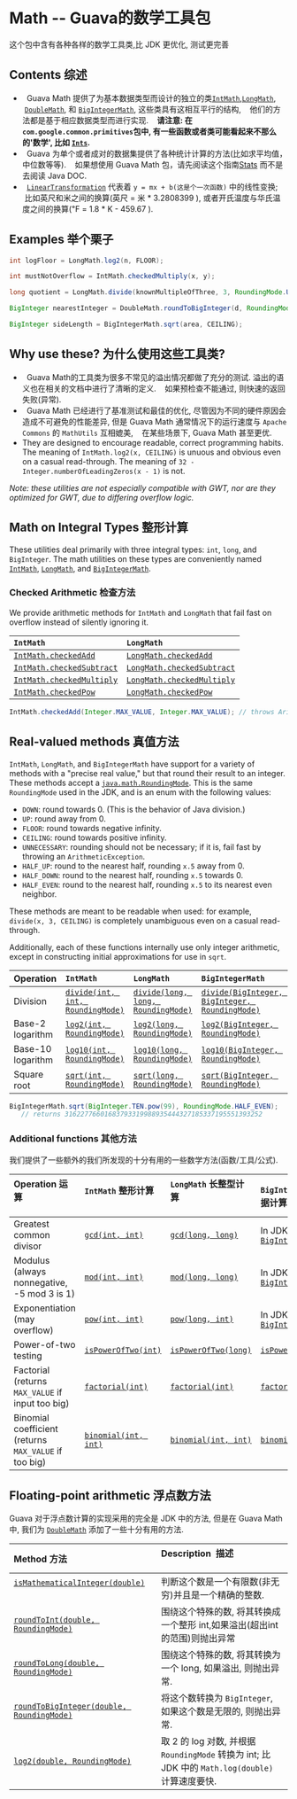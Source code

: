 # Math -- Guava的数学工具包

这个包中含有各种各样的数学工具类,比 JDK 更优化, 测试更完善

## Contents 综述

*   Guava Math 提供了为基本数据类型而设计的独立的类[`IntMath`],[`LongMath`], 
    [`DoubleMath`], 和 [`BigIntegerMath`], 这些类具有这相互平行的结构,
    他们的方法都是基于相应数据类型而进行实现.
    **请注意: 在`com.google.common.primitives`包中, 有一些函数或者类可能看起来不那么的'数学',
    比如 [`Ints`].**
*   Guava 为单个或者成对的数据集提供了各种统计计算的方法(比如求平均值，中位数等等).
    如果想使用 Guava Math 包，请先阅读这个指南[Stats] 而不是去阅读 Java DOC.
*   [`LinearTransformation`] 代表着 `y = mx + b(这是个一次函数)` 中的线性变换;
    比如英尺和米之间的换算(英尺 = 米 * 3.2808399 ), 或者开氏温度与华氏温度之间的换算(℉ = 1.8 * K - 459.67 ).

## Examples 举个栗子

``` java
int logFloor = LongMath.log2(n, FLOOR);

int mustNotOverflow = IntMath.checkedMultiply(x, y);

long quotient = LongMath.divide(knownMultipleOfThree, 3, RoundingMode.UNNECESSARY); // fail fast on non-multiple of 3

BigInteger nearestInteger = DoubleMath.roundToBigInteger(d, RoundingMode.HALF_EVEN);

BigInteger sideLength = BigIntegerMath.sqrt(area, CEILING);
```

## Why use these? 为什么使用这些工具类?

*   Guava Math的工具类为很多不常见的溢出情况都做了充分的测试. 溢出的语义也在相关的文档中进行了清晰的定义.
    如果预检查不能通过, 则快速的返回失败(异常).
*   Guava Math 已经进行了基准测试和最佳的优化, 尽管因为不同的硬件原因会造成不可避免的性能差异,
    但是 Guava Math 通常情况下的运行速度与 `Apache Commons` 的 `MathUtils` 互相媲美,
    在某些场景下, Guava Math 甚至更优.
*   They are designed to encourage readable, correct
    programming habits. The meaning of `IntMath.log2(x, CEILING)` is unuous
    and obvious even on a casual read-through. The meaning of `32 -
    Integer.numberOfLeadingZeros(x - 1)` is not.

_Note: these utilities are not especially compatible with GWT, nor are
they optimized for GWT, due to differing overflow logic._

## Math on Integral Types 整形计算

These utilities deal primarily with three integral types: `int`, `long`,
and `BigInteger`. The math utilities on these types are conveniently named
[`IntMath`], [`LongMath`], and [`BigIntegerMath`].

### Checked Arithmetic 检查方法

We provide arithmetic methods for `IntMath` and `LongMath` that fail fast on
overflow instead of silently ignoring it.

`IntMath`                   | `LongMath`
:-------------------------- | :---------------------------
[`IntMath.checkedAdd`]      | [`LongMath.checkedAdd`]
[`IntMath.checkedSubtract`] | [`LongMath.checkedSubtract`]
[`IntMath.checkedMultiply`] | [`LongMath.checkedMultiply`]
[`IntMath.checkedPow`]      | [`LongMath.checkedPow`]

``` java
IntMath.checkedAdd(Integer.MAX_VALUE, Integer.MAX_VALUE); // throws ArithmeticException
```

## Real-valued methods 真值方法

`IntMath`, `LongMath`, and `BigIntegerMath` have support for a variety of
methods with a "precise real value," but that round their result to an integer.
These methods accept a [`java.math.RoundingMode`]. This is the same
`RoundingMode` used in the JDK, and is an enum with the following values:

*   `DOWN`: round towards 0. (This is the behavior of Java division.)
*   `UP`: round away from 0.
*   `FLOOR`: round towards negative infinity.
*   `CEILING`: round towards positive infinity.
*   `UNNECESSARY`: rounding should not be necessary; if it is, fail fast by
    throwing an `ArithmeticException`.
*   `HALF_UP`: round to the nearest half, rounding `x.5` away from 0.
*   `HALF_DOWN`: round to the nearest half, rounding `x.5` towards 0.
*   `HALF_EVEN`: round to the nearest half, rounding `x.5` to its nearest even
    neighbor.

These methods are meant to be readable when used: for example, `divide(x, 3,
CEILING)` is completely unambiguous even on a casual read-through.

Additionally, each of these functions internally use only integer arithmetic,
except in constructing initial approximations for use in `sqrt`.

| Operation         | `IntMath`          | `LongMath`      | `BigIntegerMath`     |
| :---------------- | :----------------- | :-------------- | :------------------- |
| Division          | [`divide(int, int, RoundingMode)`] | [`divide(long, long, RoundingMode)`] | [`divide(BigInteger, BigInteger, RoundingMode)`] |
| Base-2 logarithm  | [`log2(int, RoundingMode)`] | [`log2(long, RoundingMode)`] | [`log2(BigInteger, RoundingMode)`] |
| Base-10 logarithm | [`log10(int, RoundingMode)`] | [`log10(long, RoundingMode)`] | [`log10(BigInteger, RoundingMode)`] |
| Square root       | [`sqrt(int, RoundingMode)`] | [`sqrt(long, RoundingMode)`] | [`sqrt(BigInteger, RoundingMode)`] |

``` java
BigIntegerMath.sqrt(BigInteger.TEN.pow(99), RoundingMode.HALF_EVEN);
   // returns 31622776601683793319988935444327185337195551393252
```

### Additional functions 其他方法

我们提供了一些额外的我们所发现的十分有用的一些数学方法(函数/工具/公式).

Operation 运算                                             | `IntMath` 整形计算                               | `LongMath` 长整型计算                                   | `BigIntegerMath` 超大整形数据计算
:---------------------------------------------------- | :--------------------------------------------------- | :---------------------------------------------------- | :---------------
Greatest common divisor                               | [`gcd(int, int)`]                                    | [`gcd(long, long)`]                                   | In JDK: [`BigInteger.gcd(BigInteger)`]
Modulus (always nonnegative, -5 mod 3 is 1)           | [`mod(int, int)`]                                    | [`mod(long, long)`]                                   | In JDK: [`BigInteger.mod(BigInteger)`]
Exponentiation (may overflow)                         | [`pow(int, int)`]                                    | [`pow(long, int)`]                                    | In JDK: [`BigInteger.pow(int)`]
Power-of-two testing                                  | [`isPowerOfTwo(int)`]                                | [`isPowerOfTwo(long)`]                                | [`isPowerOfTwo(BigInteger)`]
Factorial (returns `MAX_VALUE` if input too big)      | [`factorial(int)`][`IntMath.factorial(int)`]         | [`factorial(int)`][`LongMath.factorial(int)`]         | [`factorial(int)`][`BigIntegerMath.factorial(int)`]
Binomial coefficient (returns `MAX_VALUE` if too big) | [`binomial(int, int)`][`IntMath.binomial(int, int)`] | [`binomial(int, int)`][`LongMath.binomial(int, int)`] | [`binomial(int, int)`][`BigIntegerMath.binomial(int, int)`]

## Floating-point arithmetic 浮点数方法

Guava 对于浮点数计算的实现采用的完全是 JDK 中的方法, 但是在 Guava Math 中,
我们为 [`DoubleMath`] 添加了一些十分有用的方法.

| Method 方法                           | Description  描述                         |
| :------------------------------------ | :------------------------------------ |
| [`isMathematicalInteger(double)`]     | 判断这个数是一个有限数(非无穷)并且是一个精确的整数. |
| [`roundToInt(double, RoundingMode)`]  | 围绕这个特殊的数, 将其转换成一个整形 int,如果溢出(超出int的范围)则抛出异常 |
| [`roundToLong(double, RoundingMode)`] | 围绕这个特殊的数, 将其转换为一个 long, 如果溢出, 则抛出异常. |
| [`roundToBigInteger(double, RoundingMode)`] | 将这个数转换为 `BigInteger`, 如果这个数是无限的, 则抛出异常. |
| [`log2(double, RoundingMode)`]       | 取 2 的 log 对数, 并根据 `RoundingMode` 转换为 int; 比 JDK 中的 `Math.log(double)` 计算速度要快. |

[`BigIntegerMath`]: http://google.github.io/guava/releases/snapshot/api/docs/com/google/common/math/BigIntegerMath.html
[`DoubleMath`]: http://google.github.io/guava/releases/snapshot/api/docs/com/google/common/math/DoubleMath.html
[`IntMath`]: http://google.github.io/guava/releases/snapshot/api/docs/com/google/common/math/IntMath.html
[`Ints`]: http://google.github.io/guava/releases/snapshot/api/docs/com/google/common/primitives/Ints.html
[Stats]: StatsExplained
[`LinearTransformation`]: http://google.github.io/guava/releases/snapshot/api/docs/com/google/common/math/LinearTransformation.html
[`LongMath`]: http://google.github.io/guava/releases/snapshot/api/docs/com/google/common/math/LongMath.html
[`IntMath.checkedAdd`]: http://google.github.io/guava/releases/snapshot/api/docs/com/google/common/math/IntMath.html#checkedAdd-int-int-
[`LongMath.checkedAdd`]: http://google.github.io/guava/releases/snapshot/api/docs/com/google/common/math/LongMath.html#checkedAdd-long-long-
[`IntMath.checkedSubtract`]: http://google.github.io/guava/releases/snapshot/api/docs/com/google/common/math/IntMath.html#checkedSubtract-int-int-
[`LongMath.checkedSubtract`]: http://google.github.io/guava/releases/snapshot/api/docs/com/google/common/math/LongMath.html#checkedSubtract-long-long-
[`IntMath.checkedMultiply`]: http://google.github.io/guava/releases/snapshot/api/docs/com/google/common/math/IntMath.html#checkedMultiply-int-int-
[`LongMath.checkedMultiply`]: http://google.github.io/guava/releases/snapshot/api/docs/com/google/common/math/LongMath.html#checkedMultiply-long-long-
[`IntMath.checkedPow`]: http://google.github.io/guava/releases/snapshot/api/docs/com/google/common/math/IntMath.html#checkedPow-int-int-
[`LongMath.checkedPow`]: http://google.github.io/guava/releases/snapshot/api/docs/com/google/common/math/LongMath.html#checkedPow-long-long-
[`java.math.RoundingMode`]: http://docs.oracle.com/javase/8/docs/api/java/math/RoundingMode.html
[`divide(int, int, RoundingMode)`]: http://google.github.io/guava/releases/snapshot/api/docs/com/google/common/math/IntMath.html#divide-int-int-java.math.RoundingMode-
[`divide(long, long, RoundingMode)`]: http://google.github.io/guava/releases/snapshot/api/docs/com/google/common/math/LongMath.html#divide-long-long-java.math.RoundingMode-
[`divide(BigInteger, BigInteger, RoundingMode)`]: http://google.github.io/guava/releases/snapshot/api/docs/com/google/common/math/BigIntegerMath.html#divide-java.math.BigInteger-java.math.BigInteger-java.math.RoundingMode-
[`log2(int, RoundingMode)`]: http://google.github.io/guava/releases/snapshot/api/docs/com/google/common/math/IntMath.html#log2-int-java.math.RoundingMode-
[`log2(long, RoundingMode)`]: http://google.github.io/guava/releases/snapshot/api/docs/com/google/common/math/LongMath.html#log2-long-java.math.RoundingMode-
[`log2(BigInteger, RoundingMode)`]: http://google.github.io/guava/releases/snapshot/api/docs/com/google/common/math/BigIntegerMath.html#log2-java.math.BigInteger-java.math.RoundingMode-
[`log10(int, RoundingMode)`]: http://google.github.io/guava/releases/snapshot/api/docs/com/google/common/math/IntMath.html#log10-int-java.math.RoundingMode-
[`log10(long, RoundingMode)`]: http://google.github.io/guava/releases/snapshot/api/docs/com/google/common/math/LongMath.html#log10-long-java.math.RoundingMode-
[`log10(BigInteger, RoundingMode)`]: http://google.github.io/guava/releases/snapshot/api/docs/com/google/common/math/BigIntegerMath.html#log10-java.math.BigInteger-java.math.RoundingMode-
[`sqrt(int, RoundingMode)`]: http://google.github.io/guava/releases/snapshot/api/docs/com/google/common/math/IntMath.html#sqrt-int-java.math.RoundingMode-
[`sqrt(long, RoundingMode)`]: http://google.github.io/guava/releases/snapshot/api/docs/com/google/common/math/LongMath.html#sqrt-long-java.math.RoundingMode-
[`sqrt(BigInteger, RoundingMode)`]: http://google.github.io/guava/releases/snapshot/api/docs/com/google/common/math/BigIntegerMath.html#sqrt-java.math.BigInteger-java.math.RoundingMode-
[`gcd(int, int)`]: http://google.github.io/guava/releases/snapshot/api/docs/com/google/common/math/IntMath.html#gcd-int-int-
[`gcd(long, long)`]: http://google.github.io/guava/releases/snapshot/api/docs/com/google/common/math/LongMath.html#gcd-long-long-
[`BigInteger.gcd(BigInteger)`]: http://docs.oracle.com/javase/8/docs/api/java/math/BigInteger.html#gcd-java.math.BigInteger-
[`mod(int, int)`]: http://google.github.io/guava/releases/snapshot/api/docs/com/google/common/math/IntMath.html#mod-int-int-
[`mod(long, long)`]: http://google.github.io/guava/releases/snapshot/api/docs/com/google/common/math/LongMath.html#mod-long-long-
[`BigInteger.mod(BigInteger)`]: http://docs.oracle.com/javase/8/docs/api/java/math/BigInteger.html#mod-java.math.BigInteger-
[`pow(int, int)`]: http://google.github.io/guava/releases/snapshot/api/docs/com/google/common/math/IntMath.html#pow-int-int-
[`pow(long, int)`]: http://google.github.io/guava/releases/snapshot/api/docs/com/google/common/math/LongMath.html#pow-long-int-
[`BigInteger.pow(int)`]: http://docs.oracle.com/javase/8/docs/api/java/math/BigInteger.html#pow-int-
[`isPowerOfTwo(int)`]: http://google.github.io/guava/releases/snapshot/api/docs/com/google/common/math/IntMath.html#isPowerOfTwo-int-
[`isPowerOfTwo(long)`]: http://google.github.io/guava/releases/snapshot/api/docs/com/google/common/math/LongMath.html#isPowerOfTwo-long-
[`isPowerOfTwo(BigInteger)`]: http://google.github.io/guava/releases/snapshot/api/docs/com/google/common/math/BigIntegerMath.html#isPowerOfTwo-java.math.BigInteger-
[`IntMath.factorial(int)`]: http://google.github.io/guava/releases/snapshot/api/docs/com/google/common/math/IntMath.html#factorial-int-
[`LongMath.factorial(int)`]: http://google.github.io/guava/releases/snapshot/api/docs/com/google/common/math/LongMath.html#factorial-int-
[`BigIntegerMath.factorial(int)`]: http://google.github.io/guava/releases/snapshot/api/docs/com/google/common/math/BigIntegerMath.html#factorial-int-
[`IntMath.binomial(int, int)`]: http://google.github.io/guava/releases/snapshot/api/docs/com/google/common/math/IntMath.html#binomial-int-int-
[`LongMath.binomial(int, int)`]: http://google.github.io/guava/releases/snapshot/api/docs/com/google/common/math/LongMath.html#binomial-int-int-
[`BigIntegerMath.binomial(int, int)`]: http://google.github.io/guava/releases/snapshot/api/docs/com/google/common/math/BigIntegerMath.html#binomial-int-int-
[`DoubleMath`]: http://google.github.io/guava/releases/snapshot/api/docs/com/google/common/math/DoubleMath.html
[`isMathematicalInteger(double)`]: http://google.github.io/guava/releases/snapshot/api/docs/com/google/common/math/DoubleMath.html#isMathematicalInteger-double-
[`roundToInt(double, RoundingMode)`]: http://google.github.io/guava/releases/snapshot/api/docs/com/google/common/math/DoubleMath.html#roundToInt-double-java.math.RoundingMode-
[`roundToLong(double, RoundingMode)`]: http://google.github.io/guava/releases/snapshot/api/docs/com/google/common/math/DoubleMath.html#roundToLong-double-java.math.RoundingMode-
[`roundToBigInteger(double, RoundingMode)`]: http://google.github.io/guava/releases/snapshot/api/docs/com/google/common/math/DoubleMath.html#roundToBigInteger-double-java.math.RoundingMode-
[`log2(double, RoundingMode)`]: http://google.github.io/guava/releases/snapshot/api/docs/com/google/common/math/DoubleMath.html#log2-double-java.math.RoundingMode-
